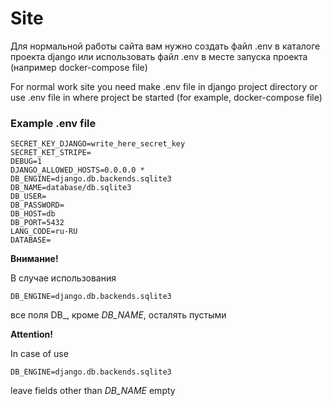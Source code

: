 # Site
Для нормальной работы сайта вам нужно создать файл .env в каталоге проекта django или использовать файл .env в месте запуска проекта (например docker-compose file)

For normal work site you need make .env file in django project directory or use .env file in where project be started (for example, docker-compose file)
### Example .env file
```
SECRET_KEY_DJANGO=write_here_secret_key
SECRET_KET_STRIPE=
DEBUG=1
DJANGO_ALLOWED_HOSTS=0.0.0.0 *
DB_ENGINE=django.db.backends.sqlite3 
DB_NAME=database/db.sqlite3
DB_USER=
DB_PASSWORD=
DB_HOST=db
DB_PORT=5432
LANG_CODE=ru-RU
DATABASE=
```
**Внимание!**

В случае использования
```
DB_ENGINE=django.db.backends.sqlite3
```
все поля DB_, кроме *DB_NAME*, осталять пустыми

**Attention!**

In case of use
```
DB_ENGINE=django.db.backends.sqlite3
```
leave fields other than *DB_NAME* empty




